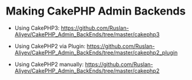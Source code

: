 # Making CakePHP Admin Backends

- Using CakePHP3: https://github.com/Ruslan-Aliyev/CakePHP_Admin_BackEnds/tree/master/cakephp3

- Using CakePHP2 via Plugin: https://github.com/Ruslan-Aliyev/CakePHP_Admin_BackEnds/tree/master/cakephp2_plugin

- Using CakePHP2 manually: https://github.com/Ruslan-Aliyev/CakePHP_Admin_BackEnds/tree/master/cakephp2
